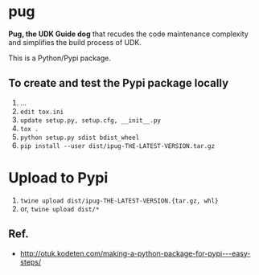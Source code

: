 
pug
==
**Pug, the UDK Guide dog** that recudes the code maintenance complexity and simplifies the build process of UDK.

This is a Python/Pypi package.


## To create and test the Pypi package locally
1. ...
2. `edit tox.ini`
3. `update setup.py, setup.cfg, __init__.py`
4. `tox .`
5. `python setup.py sdist bdist_wheel`
6. `pip install --user dist/ipug-THE-LATEST-VERSION.tar.gz`

# Upload to Pypi
1. `twine upload dist/ipug-THE-LATEST-VERSION.{tar.gz, whl}`
2. or, `twine upload dist/*`

## Ref.
- http://otuk.kodeten.com/making-a-python-package-for-pypi---easy-steps/

